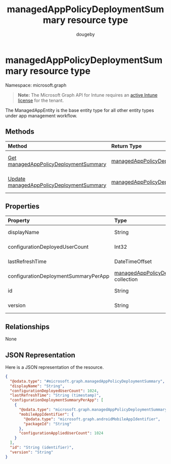 ﻿---
title: "managedAppPolicyDeploymentSummary resource type"
description: "The ManagedAppEntity is the base entity type for all other entity types under app management workflow."
author: "dougeby"
localization_priority: Normal
ms.prod: "intune"
doc_type: resourcePageType
---

# managedAppPolicyDeploymentSummary resource type

Namespace: microsoft.graph

> **Note:** The Microsoft Graph API for Intune requires an [active Intune license](https://go.microsoft.com/fwlink/?linkid=839381) for the tenant.

The ManagedAppEntity is the base entity type for all other entity types under app management workflow.

## Methods

| Method                                                                                                    | Return Type                                                                                       | Description                                                                                                                                        |
| :-------------------------------------------------------------------------------------------------------- | :------------------------------------------------------------------------------------------------ | :------------------------------------------------------------------------------------------------------------------------------------------------- |
| [Get managedAppPolicyDeploymentSummary](../api/intune-mam-managedapppolicydeploymentsummary-get.md)       | [managedAppPolicyDeploymentSummary](../resources/intune-mam-managedapppolicydeploymentsummary.md) | Read properties and relationships of the [managedAppPolicyDeploymentSummary](../resources/intune-mam-managedapppolicydeploymentsummary.md) object. |
| [Update managedAppPolicyDeploymentSummary](../api/intune-mam-managedapppolicydeploymentsummary-update.md) | [managedAppPolicyDeploymentSummary](../resources/intune-mam-managedapppolicydeploymentsummary.md) | Update the properties of a [managedAppPolicyDeploymentSummary](../resources/intune-mam-managedapppolicydeploymentsummary.md) object.               |

## Properties

| Property                             | Type                                                                                                                     | Description            |
| :----------------------------------- | :----------------------------------------------------------------------------------------------------------------------- | :--------------------- |
| displayName                          | String                                                                                                                   | Not yet documented     |
| configurationDeployedUserCount       | Int32                                                                                                                    | Not yet documented     |
| lastRefreshTime                      | DateTimeOffset                                                                                                           | Not yet documented     |
| configurationDeploymentSummaryPerApp | [managedAppPolicyDeploymentSummaryPerApp](../resources/intune-mam-managedapppolicydeploymentsummaryperapp.md) collection | Not yet documented     |
| id                                   | String                                                                                                                   | Key of the entity.     |
| version                              | String                                                                                                                   | Version of the entity. |

## Relationships

None

## JSON Representation

Here is a JSON representation of the resource.

<!-- {
  "blockType": "resource",
  "keyProperty": "id",
  "@odata.type": "microsoft.graph.managedAppPolicyDeploymentSummary"
}
-->

```json
{
  "@odata.type": "#microsoft.graph.managedAppPolicyDeploymentSummary",
  "displayName": "String",
  "configurationDeployedUserCount": 1024,
  "lastRefreshTime": "String (timestamp)",
  "configurationDeploymentSummaryPerApp": [
    {
      "@odata.type": "microsoft.graph.managedAppPolicyDeploymentSummaryPerApp",
      "mobileAppIdentifier": {
        "@odata.type": "microsoft.graph.androidMobileAppIdentifier",
        "packageId": "String"
      },
      "configurationAppliedUserCount": 1024
    }
  ],
  "id": "String (identifier)",
  "version": "String"
}
```
